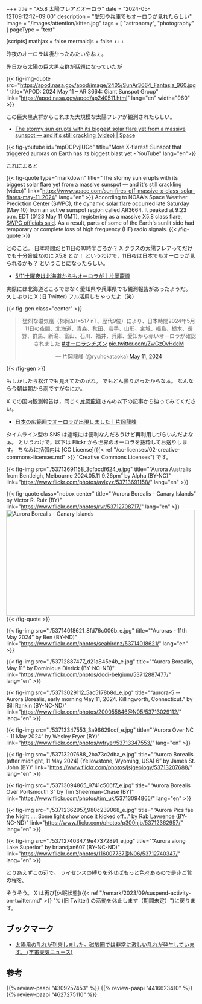 +++
title = "X5.8 太陽フレアとオーロラ"
date =  "2024-05-12T09:12:12+09:00"
description = "愛知や兵庫でもオーロラが見れたらしい"
image = "/images/attention/kitten.jpg"
tags = [ "astronomy", "photography" ]
pageType = "text"

[scripts]
  mathjax = false
  mermaidjs = false
+++

昨夜のオーロラは凄かったみたいやねぇ。

先日から太陽の巨大黒点群が話題になっていたが

{{< fig-img-quote src="https://apod.nasa.gov/apod/image/2405/SunAr3664_Fantasia_960.jpg" title="APOD: 2024 May 11 – AR 3664: Giant Sunspot Group" link="https://apod.nasa.gov/apod/ap240511.html" lang="en" width="960" >}}

この巨大黒点群からこれまた大規模な太陽フレアが観測されたらしい。

- [The stormy sun erupts with its biggest solar flare yet from a massive sunspot — and it's still crackling (video) | Space](https://www.space.com/sun-fires-off-massive-x-class-solar-flares-may-11-2024)

{{< fig-youtube id="mpOCPvjlUCo" title="More X-flares!! Sunspot that triggered auroras on Earth has its biggest blast yet - YouTube" lang="en">}}

これによると

{{< fig-quote type="markdown" title="The stormy sun erupts with its biggest solar flare yet from a massive sunspot — and it's still crackling (video)" link="https://www.space.com/sun-fires-off-massive-x-class-solar-flares-may-11-2024" lang="en" >}}
According to NOAA's Space Weather Prediction Center (SWPC), the dynamic [solar flare](https://www.space.com/solar-flares-effects-classification-formation) occurred late Saturday (May 10) from an active sunspot region called AR3664. It peaked at 9:23 p.m. EDT (0123 May 11 GMT), registering as a massive X5.8 class flare, [SWPC officials said](https://www.swpc.noaa.gov/news/yet-another-x-class-flare). As a result, parts of some of the Earth's sunlit side had temporary or complete loss of high frequency (HF) radio signals.
{{< /fig-quote >}}

とのこと。
日本時間だと11日の10時半ごろか？ X クラスの太陽フレアってだけでも十分脅威なのに X5.8 とか！
というわけで，11日夜は日本でもオーロラが見られるかも？ ということになったらしい。

- [5/11土曜夜は北海道からもオーロラが｜片岡龍峰](https://note.com/ryuhokataoka/n/nbd55ba6514ad)

実際には北海道どころではなく愛知県や兵庫県でも観測報告があったようだ。
久しぶりに X (旧 Twitter) フル活用しちゃったよ（笑）

{{< fig-gen class="center" >}}
<blockquote class="twitter-tweet" align="center"><p lang="ja" dir="ltr">猛烈な磁気嵐（柿岡ΔH=517 nT、歴代9位）により、日本時間2024年5月11日の夜間、北海道、青森、秋田、岩手、山形、宮城、福島、栃木、長野、群馬、新潟、富山、石川、福井、兵庫、愛知から赤いオーロラが確認されました <a href="https://twitter.com/hashtag/%E3%82%AA%E3%83%BC%E3%83%AD%E3%83%A9%E3%82%B7%E3%83%81%E3%82%BA%E3%83%B3?src=hash&amp;ref_src=twsrc%5Etfw">#オーロラシチズン</a> <a href="https://t.co/ZwGzOvHdcM">pic.twitter.com/ZwGzOvHdcM</a></p>&mdash; 片岡龍峰 (@ryuhokataoka) <a href="https://twitter.com/ryuhokataoka/status/1789408017261478135?ref_src=twsrc%5Etfw">May 11, 2024</a></blockquote> <script async src="https://platform.twitter.com/widgets.js" charset="utf-8"></script>
{{< /fig-gen >}}

もしかしたら松江でも見えてたのかね。
でもどん曇りだったからなぁ。
なんなら今朝は朝から雨ですがなにか。

X での国内観測報告は，同じく[片岡龍峰](https://ryuhokataoka.github.io/notes/)さんの以下の記事から辿ってみてください。

- [日本の広範囲でオーロラが出現しました｜片岡龍峰](https://note.com/ryuhokataoka/n/n8b0b42c4fe3f)

タイムライン型の SNS は速報には便利なんだろうけど再利用しづらいんだよなぁ。
というわけで，以下は Flickr から世界のオーロラを抜粋してお送りします。
ちなみに括弧内は [CC License]({{< ref "/cc-licenses/02-creative-commons-licenses.md" >}} "Creative Commons Licenses") です。

{{< fig-img src="./53713691158_3cfbcdf624_e.jpg" title="“Aurora Australis from Bentleigh, Melbourne 2024.05.11 9.26pm” by Alpha (BY-NC)" link="https://www.flickr.com/photos/avlxyz/53713691158/" lang="en" >}}

{{< fig-quote class="nobox center" title="“Aurora Borealis - Canary Islands” by Victor R. Ruiz (BY)" link="https://www.flickr.com/photos/rvr/53712708717/" lang="en" >}}
<a data-flickr-embed="true" href="https://www.flickr.com/photos/rvr/53712708717/" title="Aurora Borealis - Canary Islands"><img src="https://live.staticflickr.com/31337/53712708717_0bcf49ab92.jpg" width="500" height="281" alt="Aurora Borealis - Canary Islands"/></a><script async src="//embedr.flickr.com/assets/client-code.js" charset="utf-8"></script>
{{< /fig-quote >}}

{{< fig-img src="./53714018621_8fd76c006b_e.jpg" title="“Auroras - 11th May 2024” by Ben (BY-ND)" link="https://www.flickr.com/photos/seabirdnz/53714018621/" lang="en" >}}

{{< fig-img src="./53712887477_d21a845e4b_e.jpg" title="“Aurora Borealis, May 11” by Dominique Dierick (BY-NC-ND)" link="https://www.flickr.com/photos/dodi-belgium/53712887477/" lang="en" >}}

{{< fig-img src="./53713029112_5ac5178b8d_e.jpg" title="“aurora-5 -- Aurora Borealis, early morning May 11, 2024. Killingworth, Connecticut.” by Bill Rankin (BY-NC-ND)" link="https://www.flickr.com/photos/200055846@N05/53713029112/" lang="en" >}}

{{< fig-img src="./53713347553_3a96629ccf_e.jpg" title="“Aurora Over NC - 11 May 2024” by Wesley Fryer (BY)" link="https://www.flickr.com/photos/wfryer/53713347553/" lang="en" >}}

{{< fig-img src="./53713207688_2ba73c2dba_e.jpg" title="“Aurora Borealis (after midnight, 11 May 2024) (Yellowstone, Wyoming, USA) 6” by James St. John (BY)" link="https://www.flickr.com/photos/jsjgeology/53713207688/" lang="en" >}}

{{< fig-img src="./53713094865_9741c506f7_e.jpg" title="“Aurora Borealis Over Portsmouth 3” by Tim Sheerman-Chase (BY)" link="https://www.flickr.com/photos/tim_uk/53713094865/" lang="en" >}}

{{< fig-img src="./53712362957_980c239068_e.jpg" title="“Aurora Pics fae the Night .... Some light show once it kicked off...” by Rab Lawrence (BY-NC-ND)" link="https://www.flickr.com/photos/p300njb/53712362957/" lang="en" >}}

{{< fig-img src="./53712740347_9e47372891_e.jpg" title="“Aurora along Lake Superior” by briandjan607 (BY-NC-ND)" link="https://www.flickr.com/photos/116007737@N06/53712740347/" lang="en" >}}

とりあえずこの辺で。
ライセンスの縛りを外せばもっと[色々ある](https://www.flickr.com/search/?text=aurora&view_all=1&sort=date-taken-desc)ので是非ご覧の程を。

そうそう。
X は再び[休眠状態]({{< ref "/remark/2023/09/suspend-activity-on-twitter.md" >}} "𝕏 (旧 Twitter) の活動を休止します（期間未定）")に戻ります。

## ブックマーク

- [太陽風の乱れが到来しました。磁気圏では非常に激しい乱れが発生しています。 (宇宙天気ニュース)](http://swnews.jp/2024/swnews_2405111411.html)

## 参考

{{% review-paapi "4309257453" %}} <!-- 天体写真集 KAGAYA 天空の庭 -->
{{% review-paapi "4416623410" %}} <!-- 天文年鑑 2024年版 -->
{{% review-paapi "4627275110" %}} <!-- 天体物理学 -->
